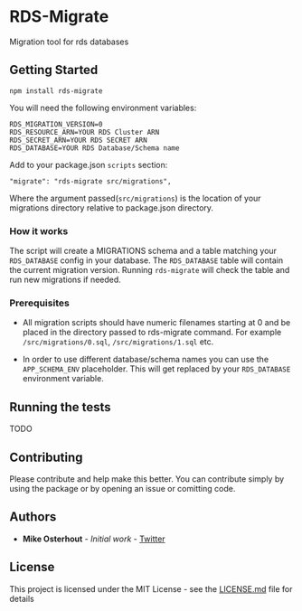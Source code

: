 # RDS-Migrate

Migration tool for rds databases

## Getting Started

`npm install rds-migrate`

You will need the following environment variables:

```
RDS_MIGRATION_VERSION=0
RDS_RESOURCE_ARN=YOUR RDS Cluster ARN
RDS_SECRET_ARN=YOUR RDS SECRET ARN
RDS_DATABASE=YOUR RDS Database/Schema name
```

Add to your package.json `scripts` section:

```
"migrate": "rds-migrate src/migrations",
```

Where the argument passed(`src/migrations`) is the location of your migrations directory relative to package.json directory.

### How it works

The script will create a MIGRATIONS schema and a table matching your `RDS_DATABASE` config in your database. The `RDS_DATABASE` table will contain the current migration version. Running `rds-migrate` will check the table and run new migrations if needed.

### Prerequisites

* All migration scripts should have numeric filenames starting at 0 and be placed in the directory passed to rds-migrate command. For example `/src/migrations/0.sql`, `/src/migrations/1.sql` etc.

* In order to use different database/schema names you can use the `APP_SCHEMA_ENV` placeholder. This will get replaced by your `RDS_DATABASE` environment variable.

## Running the tests

TODO

## Contributing

Please contribute and help make this better. You can contribute simply by using the package or by opening an issue or comitting code.

## Authors

* **Mike Osterhout** - *Initial work* - [Twitter](https://twitter.com/mikeoste)

## License

This project is licensed under the MIT License - see the [LICENSE.md](LICENSE.md) file for details
